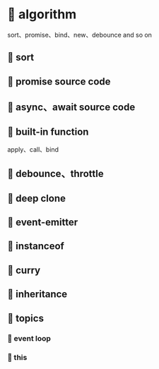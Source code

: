 # 🍛 algorithm

sort、promise、bind、new、debounce and so on

## 🍖 sort

## 🦴 promise source code

## 🍗 async、await source code

## 🍗 built-in function

apply、call、bind

## 🍗 debounce、throttle

## 🍗 deep clone

## 🍗 event-emitter

## 🍗 instanceof

## 🍗 curry

## 🦴 inheritance

## 🥘 topics

### 🧀 event loop

### 🥞 this
